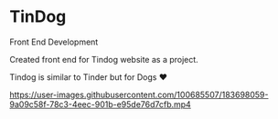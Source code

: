 # TinDog
Front End Development 

Created front end for Tindog website as a project.

Tindog is similar to Tinder but for Dogs :heart:



https://user-images.githubusercontent.com/100685507/183698059-9a09c58f-78c3-4eec-901b-e95de76d7cfb.mp4

